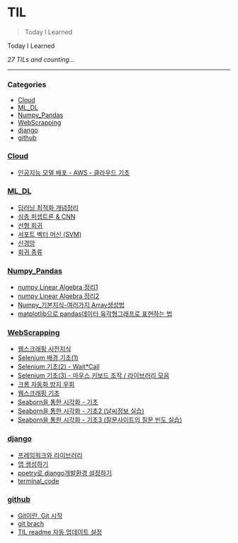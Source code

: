 # TIL
> Today I Learned

Today I Learned


_27 TILs and counting..._

---

### Categories

- [Cloud](#Cloud)
- [ML_DL](#ML_DL)
- [Numpy_Pandas](#Numpy_Pandas)
- [WebScrapping](#WebScrapping)
- [django](#django)
- [github](#github)

### [Cloud](#Cloud)
- [인공지능 모델 배포 - AWS - 클라우드 기초](Cloud/Basic.md)

### [ML_DL](#ML_DL)
- [딥러닝 최적화 개념정리](ML_DL/DL_opt.md)
- [심층 퍼셉트론 & CNN](ML_DL/DMLP_CNN.md)
- [선형 회귀](ML_DL/Linear_regression.md)
- [서포트 벡터 머신 (SVM)](ML_DL/SVM.md)
- [신경망](ML_DL/nn.md)
- [회귀 종류](ML_DL/regressions.md)

### [Numpy_Pandas](#Numpy_Pandas)
- [numpy Linear Algebra 정리1](Numpy_Pandas/np_linalg1.md)
- [numpy Linear Algebra 정리2](Numpy_Pandas/np_linalg2.md)
- [Numpy_기본지식-여러가지 Array생성법](Numpy_Pandas/numpy_basic.md)
- [matplotlib으로 pandas데이터 육각형그래프로 표현하는 법](Numpy_Pandas/pandas_polar.md)

### [WebScrapping](#WebScrapping)
- [웹스크래핑 사전지식](WebScrapping/Background_Knowlege.md)
- [Selenium 배경,기초(1)](WebScrapping/Selenium1.md)
- [Selenium 기초(2) - Wait*Call](WebScrapping/Selenium2.md)
- [Selenium 기초(3) - 마우스,키보드 조작 / 라이브러리 모음](WebScrapping/Selenium3.md)
- [크롬 자동화 방지 우회](WebScrapping/chrome_1.md)
- [웹스크래핑 기초](WebScrapping/scrapping_basic.md)
- [Seaborn을 통한 시각화 - 기초](WebScrapping/seaborn.md)
- [Seaborn을 통한 시각화 - 기초2 (날씨정보 실습)](WebScrapping/seaborn2.md)
- [Seaborn을 통한 시각화 - 기초3 (질문사이트의 질문 빈도 실습)](WebScrapping/seaborn3.md)

### [django](#django)
- [프레임워크와 라이브러리](django/django_framework_library요약.md)
- [앱 생성하기](django/make_app.md)
- [poetry로 django개발환경 설정하기](django/poetry_setting_venv.md)
- [terminal_code](django/terminal_code.md)

### [github](#github)
- [Git이란, Git 시작](github/git_basic.md)
- [git brach](github/git_branch.md)
- [TIL readme 자동 업데이트 설정](github/github_TIL_Readme_Auto업데이트.md)

[1]: https://simonwillison.net/2020/Apr/20/self-rewriting-readme/
[2]: https://github.com/jbranchaud/til

